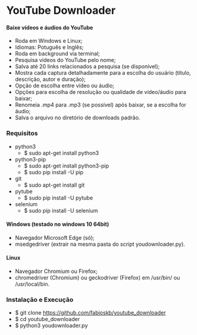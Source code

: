 # YouTube Downloader
#### Baixe vídeos e áudios do YouTube
* Roda em Windows e Linux;
* Idiomas: Potuguês e Inglês;
* Roda em background via terminal;
* Pesquisa vídeos do YouTube pelo nome;
* Salva até 20 links relacionados a pesquisa (se disponível);
* Mostra cada captura detalhadamente para a escolha do usuário (título, descrição, autor e duração);
* Opção de escolha entre vídeo ou áudio;
* Opções para escolha de resolução ou qualidade de vídeo/áudio para baixar;
* Renomeia .mp4 para .mp3 (se possível) após baixar, se a escolha for áudio;
* Salva o arquivo no diretório de downloads padrão.

### Requisitos
* python3
  - $ sudo apt-get install python3
* python3-pip
  - $ sudo apt-get install python3-pip
  - $ sudo pip install -U pip
* git
  - $ sudo apt-get install git
* pytube
  - $ sudo pip install -U pytube
* selenium
  - $ sudo pip install -U selenium
#### Windows (testado no windows 10 64bit)
* Navegador Microsoft Edge (só);
* msedgedriver (extrair na mesma pasta do script youdownloader.py).
#### Linux
* Navegador Chromium ou Firefox;
* chromedriver (Chromium) ou geckodriver (Firefox) em /usr/bin/ ou /usr/local/bin.

### Instalação e Execução
* $ git clone https://github.com/fabioskb/youtube_downloader
* $ cd youtube_downloader
* $ python3 youdownloader.py
